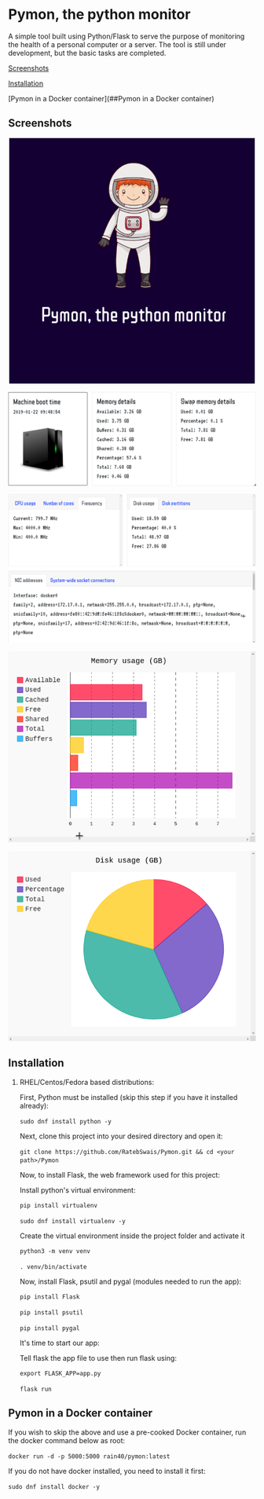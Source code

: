 # Pymon, the python monitor
A simple tool built using Python/Flask to serve the purpose of monitoring the health of a personal computer or a server. 
The tool is still under development, but the basic tasks are completed. 

[Screenshots](#Screenshots)

[Installation](#Installation)

[Pymon in a Docker container](##Pymon in a Docker container)

## Screenshots
<p align="center">
<img width="500" height="500" src="doc-images/logo.png">
</p>

<p align="center">
<img src="doc-images/memo.png">
</p>

<p align="center">
<img src="doc-images/f.png">
</p>

<p align="center">
<img src="doc-images/mem.png">
</p>

<p align="center">
<img src="doc-images/dsk.png">
</p>

## Installation
1. RHEL/Centos/Fedora based distributions:

   First, Python must be installed (skip this step if you have it installed already):
  
   `sudo dnf install python -y`
   
   Next, clone this project into your desired directory and open it:
   
   `git clone https://github.com/RatebSwais/Pymon.git && cd <your path>/Pymon`
 
   Now, to install Flask, the web framework used for this project:
   
   Install python's virtual environment:
   ```
   pip install virtualenv
   
   sudo dnf install virtualenv -y
   ```
   Create the virtual environment inside the project folder and activate it 
   ```
   python3 -m venv venv
      
   . venv/bin/activate
   ```
   
   Now, install Flask, psutil and pygal (modules needed to run the app):
   
   ```
   pip install Flask
   
   pip install psutil
   
   pip install pygal
   ```
   
   
   It's time to start our app:
   
   Tell flask the app file to use then run flask using:
   ```
   export FLASK_APP=app.py
   
   flask run
   ```
## Pymon in a Docker container
   If you wish to skip the above and use a pre-cooked Docker container, run the docker command below as root:
   
   `docker run -d -p 5000:5000 rain40/pymon:latest`
   
   If you do not have docker installed, you need to install it first:
   
   `sudo dnf install docker -y`
   
   
   
   
   
